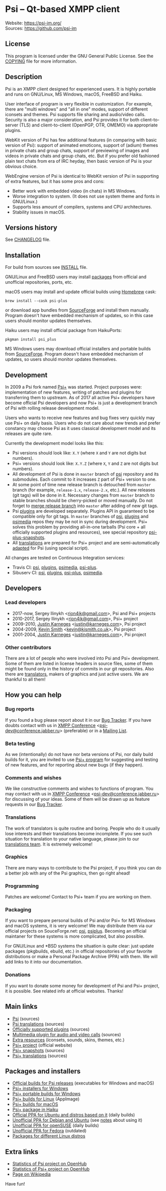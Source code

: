 # Psi &ndash; Qt-based XMPP client

Website: https://psi-im.org/ <br>
Sources: https://github.com/psi-im

## License

This program is licensed under the GNU General Public License. See the [COPYING](https://github.com/psi-im/psi/blob/master/COPYING) file for more information.

## Description

Psi is an XMPP client designed for experienced users. It is highly portable and runs on GNU/Linux, MS Windows, macOS, FreeBSD and Haiku.

User interface of program is very flexible in customization. For example, there are "multi windows" and "all in one" modes, support of different iconsets and themes. Psi supports file sharing and audio/video calls. Security is also a major consideration, and Psi provides it for both client-to-server (TLS) and client-to-client (OpenPGP, OTR, OMEMO) via appropriate plugins.

WebKit version of Psi has few additional features (in comparing with basic version of Psi): support of animated emoticons, support of (adium) themes in private chats and group chats, support of previewing of images and videos in private chats and group chats, etc. But if you prefer old fashioned plain text chats from era of IRC heyday, then basic version of Psi is your obvious choice.

WebEngine version of Psi is identical to WebKit version of Psi in supporting of extra features, but it has some pros and cons:

* Better work with embedded video (in chats) in MS Windows.
* Worse integration to system. (It does not use system theme and fonts in GNU/Linux.)
* Supports less amount of compilers, systems and CPU architectures.
* Stability issues in macOS.

## Versions history

See [CHANGELOG](https://github.com/psi-im/psi/blob/master/CHANGELOG) file.

## Installation

For build from sources see [INSTALL](https://github.com/psi-im/psi/blob/master/INSTALL.md) file.

GNU/Linux and FreeBSD users may install [packages](https://github.com/psi-im/psi#packages-and-installers) from official and unofficial repositories, ports, etc.

macOS users may install and update official builds using [Homebrew](https://brew.sh/) cask:

```
brew install --cask psi-plus
```

or download app bundles from [SourceForge](https://github.com/psi-im/psi#packages-and-installers) and install them manually. Program doesn't have embedded mechanism of updates, so in this case users should monitor updates themselves.

Haiku users may install official package from HaikuPorts:

```
pkgman install psi_plus
```

MS Windows users may download official installers and portable builds from [SourceForge](https://github.com/psi-im/psi#packages-and-installers). Program doesn't have embedded mechanism of updates, so users should monitor updates themselves.

## Development

In 2009 a Psi fork named [Psi+](https://psi-plus.com/) was started. Project purposes were: implementation of new features, writing of patches and plugins for transferring them to upstream. As of 2017 all active Psi+ developers have become official Psi developers and now Psi+ is just a development branch of Psi with rolling release development model.

Users who wants to receive new features and bug fixes very quickly may use Psi+ on daily basis. Users who do not care about new trends and prefer constancy may choose Psi as it uses classical development model and its releases are quite rare.

Currently the development model looks like this:

* Psi versions should look like: `X.Y` (where `X` and `Y` are not digits but numbers).
* Psi+ versions should look like: `X.Y.Z` (where `X`, `Y` and `Z` are not digits but numbers).
* All development of Psi is done in `master` branch of [psi](https://github.com/psi-im/psi) repository and its submodules. Each commit to it increases `Z` part of Psi+ version to one.
* At some point of time new release branch is detouched from `master` branch (for example, `release-1.x`, `release-2.x`, etc.). All new releases (git tags) will be done in it. Necessary changes from `master` branch to stable branches should be cherry-picked or moved manually. Do not forget to [merge release branch](admin/merge_release_to_master.sh) into `master` after adding of new git tags.
* Psi [plugins](https://github.com/psi-im/plugins) are developed separately. Plugins API in guaranteed to be compatible only for git tags. In `master` branches of [psi](https://github.com/psi-im/psi), [plugins](https://github.com/psi-im/plugins) and [psimedia](https://github.com/psi-im/psimedia) repos they may be not in sync during development. Psi+ solves this problem by providing all-in-one tarballs (Psi core + all officially supported plugins and resources), see special repository [psi-plus-snapshots](https://github.com/psi-plus/psi-plus-snapshots).
* All [translations](https://github.com/psi-plus/psi-plus-l10n) are prepared for Psi+ project and are semi-automatically [adapted](https://github.com/psi-im/psi-l10n) for Psi (using special script).

All changes are tested on Continuous Integration services:

* Travis CI: [psi](https://travis-ci.com/github/psi-im/psi), [plugins](https://travis-ci.com/github/psi-im/plugins), [psimedia](https://travis-ci.com/github/psi-im/psimedia), [psi-plus](https://travis-ci.com/github/psi-plus/psi-plus-snapshots).
* Sibuserv CI: [psi](https://sibuserv-ci.org/projects/psi), [plugins](https://sibuserv-ci.org/projects/psi-plugins), [psi-plus](https://sibuserv-ci.org/projects/psi-plus-snapshots), [psimedia](https://sibuserv-ci.org/projects/psimedia).

## Developers

### Lead developers

* 2017-now,  Sergey Ilinykh <<rion4ik@gmail.com>>, Psi and Psi+ projects
* 2010-2017, Sergey Ilinykh <<rion4ik@gmail.com>>, Psi+ project
* 2009-2010, [Justin Karneges](https://jblog.andbit.net/) <<justin@karneges.com>>, Psi project
* 2004-2009, [Kevin Smith](https://doomsong.co.uk/) <<kevin@kismith.co.uk>>, Psi project
* 2001-2004, [Justin Karneges](https://jblog.andbit.net/) <<justin@karneges.com>>, Psi project

### Other contributors

There are a lot of people who were involved into Psi and Psi+ development. Some of them are listed in license headers in source files, some of them might be found only in the history of commits in our git repositories. Also there are [translators](https://github.com/psi-plus/psi-plus-l10n/blob/master/AUTHORS), makers of graphics and just active users. We are thankful to all them!

## How you can help

### Bug reports

If you found a bug please report about it in our [Bug Tracker](https://github.com/psi-im/psi/issues). If you have doubts contact with us in [XMPP Conference](https://chatlogs.jabber.ru/psi-dev@conference.jabber.ru) &lt;psi-dev@conference.jabber.ru&gt; (preferable) or in a [Mailing List](https://groups.google.com/forum/#!forum/psi-users).

### Beta testing

As we (intentionally) do not have nor beta versions of Psi, nor daily build builds for it, you are invited to use [Psi+ program](https://psi-plus.com/) for suggesting and testing of new features, and for reporting about new bugs (if they happen).

### Comments and wishes

We like constructive comments and wishes to functions of program. You may contact with us in [XMPP Conference](https://chatlogs.jabber.ru/psi-dev@conference.jabber.ru) &lt;psi-dev@conference.jabber.ru&gt; for discussing of your ideas. Some of them will be drawn up as feature requests in our [Bug Tracker](https://github.com/psi-im/psi/issues).

### Translations

The work of translators is quite routine and boring. People who do it usually lose interests and their translations become incomplete. If you see such situation for translation to your native language, please join to our [translations team](https://www.transifex.com/tehnick/psi-plus/). It is extremely welcome!

### Graphics

There are many ways to contribute to the Psi project, if you think you can do a better job with any of the Psi graphics, then go right ahead!

### Programming

Patches are welcome! Contact to Psi+ team if you are working on them.

### Packaging

If you want to prepare personal builds of Psi and/or Psi+ for MS Windows and macOS systems, it is very welcome! We may distribute them via our official projects on SouceForge.net: [psi](https://sourceforge.net/projects/psi/), [psiplus](https://sourceforge.net/projects/psiplus/). Becoming an official maintaner for these systems is more complicated, but also possible.

For GNU/Linux and *BSD systems the situation is quite clear: just update packages (pkgbuilds, ebuild, etc.) in official repositories of your favorite distributions or make a Personal Package Archive (PPA) with them. We will add links to it into our documentation.

### Donations

If you want to donate some money for development of Psi and Psi+ project, it is possible. See related info at official websites. Thanks!

## Main links

* [Psi](https://github.com/psi-im/psi) (sources)
* [Psi translations](https://github.com/psi-im/psi-l10n) (sources)
* [Officially supported plugins](https://github.com/psi-im/plugins) (sources)
* [Multimedia plugin for audio and video calls](https://github.com/psi-im/psimedia) (sources)
* [Extra resources](https://github.com/psi-im/resources) (iconsets, sounds, skins, themes, etc.)
* [Psi+ project](https://psi-plus.com/) (official website)
* [Psi+ snapshots](https://github.com/psi-plus/psi-plus-snapshots) (sources)
* [Psi+ translations](https://github.com/psi-plus/psi-plus-l10n) (sources)

## Packages and installers

* [Official builds for Psi releases](https://sourceforge.net/projects/psi/files/) (executables for Windows and macOS)
* [Psi+ installers for Windows](https://sourceforge.net/projects/psiplus/files/Windows/Personal-Builds/KukuRuzo/)
* [Psi+ portable builds for Windows](https://sourceforge.net/projects/psiplus/files/Windows/Personal-Builds/tehnick/)
* [Psi+ builds for Linux](https://sourceforge.net/projects/psiplus/files/Linux/tehnick/) (AppImage)
* [Psi+ builds for macOS](https://sourceforge.net/projects/psiplus/files/macOS/tehnick/)
* [Psi+ package in Haiku](https://depot.haiku-os.org/psi_plus)
* [Official PPA for Ubuntu and distros based on it](https://launchpad.net/~psi-plus/+archive/ubuntu/ppa) (daily builds)
* [Unofficial PPA for Debian and Ubuntu](http://notesalexp.org/index-old.html) (see [notes](https://psi-plus.com/wiki/en:debian#nightly_builds) about using it)
* [Unofficial PPA for openSUSE](https://software.opensuse.org/package/psi-plus) (daily builds)
* [Unofficial PPA for Fedora](https://copr.fedorainfracloud.org/coprs/valdikss/psi-plus-snapshots/) (outdated)
* [Packages for different Linux distros](https://repology.org/metapackage/psi-plus/versions)

## Extra links

* [Statistics of Psi project on OpenHub](https://www.openhub.net/p/psi)
* [Statistics of Psi+ project on OpenHub](https://www.openhub.net/p/psi-plus)
* [Page on Wikipedia](https://en.wikipedia.org/wiki/Psi_\(instant_messaging_client\))

Have fun!
